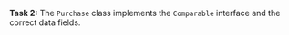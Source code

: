 **Task 2:**  The `Purchase` class implements the `Comparable` interface and the correct data fields. 